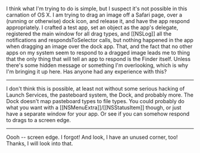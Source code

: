 I think what I'm trying to do is simple, but I suspect it's not possible in this carnation of OS X.  I am trying to drag an image off a Safari page, over a (running or otherwise) dock icon, and release it, and have the app respond appropriately.  I crafted a test app, set an object as the app's delegate, registered the main window for all drag types, and [[NSLog]] all the notifications and respondsToSelector calls, but nothing happened in the app when dragging an image over the dock app.  That, and the fact that no other apps on my system seem to respond to a dragged image leads me to thing that the only thing that will tell an app to respond is the Finder itself.  Unless there's some hidden message or something I'm overlooking, which is why I'm bringing it up here. Has anyone had any experience with this?

----

I don't think this is possible, at least not without some serious hacking of Launch Services, the pasteboard system, the Dock, and probably more. The Dock doesn't map pasteboard types to file types. You could probably do what you want with a [[NSMenuExtra]]/[[NSStatusItem]] though, or just have a separate window for your app. Or see if you can somehow respond to drags to a screen edge. 

----

Oooh -- screen edge.  I forgot!  And look, I have an unused corner, too!  Thanks, I will look into that.